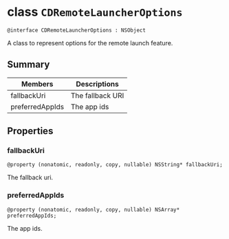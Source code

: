 # class `CDRemoteLauncherOptions` 

```
@interface CDRemoteLauncherOptions : NSObject
```  

A class to represent options for the remote launch feature.

## Summary

 Members                        | Descriptions                                
--------------------------------|---------------------------------------------
fallbackUri | The fallback URI
preferredAppIds | The app ids

## Properties

### fallbackUri
`@property (nonatomic, readonly, copy, nullable) NSString* fallbackUri;`

The fallback uri.

### preferredAppIds
`@property (nonatomic, readonly, copy, nullable) NSArray* preferredAppIds;`

The app ids.